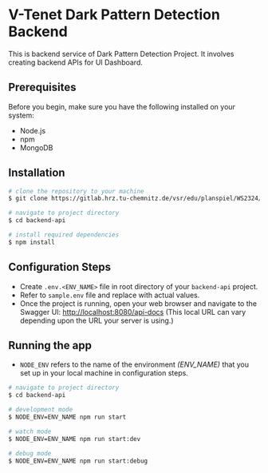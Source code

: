 # V-Tenet Dark Pattern Detection Backend

This is backend service of Dark Pattern Detection Project. It involves creating backend APIs for UI Dashboard.

## Prerequisites

Before you begin, make sure you have the following installed on your system:

- Node.js
- npm
- MongoDB

## Installation

```bash
# clone the repository to your machine
$ git clone https://gitlab.hrz.tu-chemnitz.de/vsr/edu/planspiel/WS2324/v-tenet.git

# navigate to project directory
$ cd backend-api

# install required dependencies
$ npm install
```

## Configuration Steps

- Create `.env.<ENV_NAME>` file in root directory of your `backend-api` project.
- Refer to `sample.env` file and replace with actual values.
- Once the project is running, open your web browser and navigate to the Swagger UI: [http://localhost:8080/api-docs](http://localhost:8080/api-docs) (This local URL can vary depending upon 
  the URL your server is using.)


## Running the app
- `NODE_ENV` refers to the name of the environment *(ENV_NAME)* that you set up in your local machine in configuration steps.

```bash
# navigate to project directory
$ cd backend-api

# development mode
$ NODE_ENV=ENV_NAME npm run start

# watch mode
$ NODE_ENV=ENV_NAME npm run start:dev

# debug mode
$ NODE_ENV=ENV_NAME npm run start:debug
```
